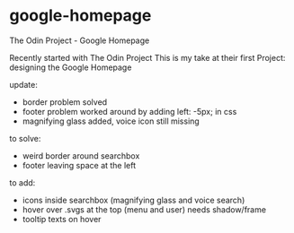 # google-homepage
 The Odin Project - Google Homepage

Recently started with The Odin Project
This is my take at their first Project: designing the Google Homepage

update:
- border problem solved
- footer problem worked around by adding left: -5px; in css
- magnifying glass added, voice icon still missing

to solve:
- weird border around searchbox
- footer leaving space at the left

to add:
- icons inside searchbox (magnifying glass and voice search)
- hover over .svgs at the top (menu and user) needs shadow/frame
- tooltip texts on hover
